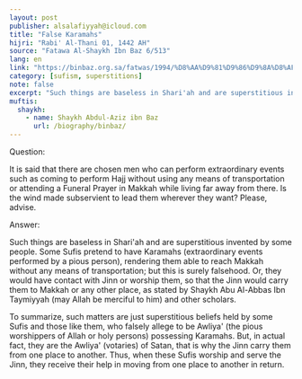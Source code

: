 ```yaml
---
layout: post
publisher: alsalafiyyah@icloud.com
title: "False Karamahs"
hijri: "Rabi' Al-Thani 01, 1442 AH"
source: "Fatawa Al-Shaykh Ibn Baz 6/513"
lang: en
link: "https://binbaz.org.sa/fatwas/1994/%D8%AA%D9%81%D9%86%D9%8A%D8%AF-%D9%85%D8%B2%D8%A7%D8%B9%D9%85-%D8%A7%D9%84%D9%83%D8%B1%D8%A7%D9%85%D8%A7%D8%AA-%D8%A7%D9%84%D8%AE%D8%B1%D8%A7%D9%81%D9%8A%D8%A9-%D9%85%D9%86-%D8%A8%D8%B9%D8%B6-%D8%A7%D9%84%D8%B5%D9%88%D9%81%D9%8A%D8%A9"
category: [sufism, superstitions]
note: false
excerpt: "Such things are baseless in Shari'ah and are superstitious invented by some people. Some Sufis pretend to have Karamahs."
muftis:
  shaykh: 
    - name: Shaykh Abdul-Aziz ibn Baz
      url: /biography/binbaz/
---
```


Question:

It is said that there are chosen men who can perform extraordinary events such as coming to perform Hajj without using any means of transportation or attending a Funeral Prayer in Makkah while living far away from there. Is the wind made subservient to lead them wherever they want? Please, advise. 

Answer:

Such things are baseless in Shari'ah and are superstitious invented by some people. Some Sufis pretend to have Karamahs (extraordinary events performed by a pious person), rendering them able to reach Makkah without any means of transportation; but this is surely falsehood. Or, they would have contact with Jinn or worship them, so that the Jinn would carry them to Makkah or any other place, as stated by Shaykh Abu Al-Abbas Ibn Taymiyyah (may Allah be merciful to him) and other scholars. 

To summarize, such matters are just superstitious beliefs held by some Sufis and those like them, who falsely allege to be Awliya' (the pious worshippers of Allah or holy persons) possessing Karamahs. But, in actual fact, they are the Awliya' (votaries) of Satan, that is why the Jinn carry them from one place to another. Thus, when these Sufis worship and serve the Jinn, they receive their help in moving from one place to another in return. 
